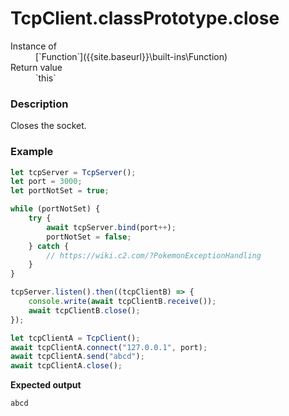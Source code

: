 # TcpClient.classPrototype.close

<dl>
<dt> Instance of </dt><dd markdown="1">
 [`Function`]({{site.baseurl}}\built-ins\Function) 
</dd>
<dt> Return value </dt><dd markdown="1">
 `this` 
</dd>

</dl>

### Description

Closes the socket.

### Example

```js
let tcpServer = TcpServer();
let port = 3000;
let portNotSet = true;

while (portNotSet) {
    try {
        await tcpServer.bind(port++);
        portNotSet = false;
    } catch {
        // https://wiki.c2.com/?PokemonExceptionHandling
    }
}

tcpServer.listen().then((tcpClientB) => {
    console.write(await tcpClientB.receive());
    await tcpClientB.close();
});

let tcpClientA = TcpClient();
await tcpClientA.connect("127.0.0.1", port);
await tcpClientA.send("abcd");
await tcpClientA.close();
```

**Expected output**

```
abcd
```

